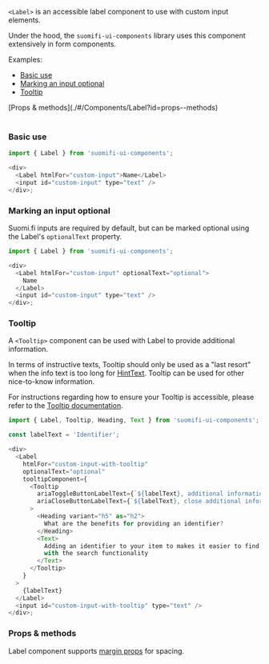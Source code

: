 `<Label>` is an accessible label component to use with custom input elements.

Under the hood, the `suomifi-ui-components` library uses this component extensively in form components.

Examples:

- [Basic use](./#/Components/Label?id=basic-use)
- [Marking an input optional](./#/Components/Label?id=marking-an-input-optional)
- [Tooltip](./#/Components/Label?id=tooltip)

<div style="margin-bottom: 40px">
  [Props & methods](./#/Components/Label?id=props--methods)
</div>

### Basic use

```js
import { Label } from 'suomifi-ui-components';

<div>
  <Label htmlFor="custom-input">Name</Label>
  <input id="custom-input" type="text" />
</div>;
```

### Marking an input optional

Suomi.fi inputs are required by default, but can be marked optional using the Label's `optionalText` property.

```js
import { Label } from 'suomifi-ui-components';

<div>
  <Label htmlFor="custom-input" optionalText="optional">
    Name
  </Label>
  <input id="custom-input" type="text" />
</div>;
```

### Tooltip

A `<Tooltip>` component can be used with Label to provide additional information.

In terms of instructive texts, Tooltip should only be used as a "last resort" when the info text is too long for [HintText](./#/Components/HintText). Tooltip can be used for other nice-to-know information.

For instructions regarding how to ensure your Tooltip is accessible, please refer to the [Tooltip documentation](./#/Components/Tooltip).

```js
import { Label, Tooltip, Heading, Text } from 'suomifi-ui-components';

const labelText = 'Identifier';

<div>
  <Label
    htmlFor="custom-input-with-tooltip"
    optionalText="optional"
    tooltipComponent={
      <Tooltip
        ariaToggleButtonLabelText={`${labelText}, additional information`}
        ariaCloseButtonLabelText={`${labelText}, close additional information`}
      >
        <Heading variant="h5" as="h2">
          What are the benefits for providing an identifier?
        </Heading>
        <Text>
          Adding an identifier to your item to makes it easier to find
          with the search functionality
        </Text>
      </Tooltip>
    }
  >
    {labelText}
  </Label>
  <input id="custom-input-with-tooltip" type="text" />
</div>;
```

### Props & methods

Label component supports [margin props](./#/Spacing/Margin%20props) for spacing.
